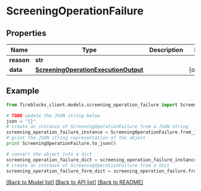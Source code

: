 # ScreeningOperationFailure


## Properties

Name | Type | Description | Notes
------------ | ------------- | ------------- | -------------
**reason** | **str** |  | 
**data** | [**ScreeningOperationExecutionOutput**](ScreeningOperationExecutionOutput.md) |  | [optional] 

## Example

```python
from fireblocks_client.models.screening_operation_failure import ScreeningOperationFailure

# TODO update the JSON string below
json = "{}"
# create an instance of ScreeningOperationFailure from a JSON string
screening_operation_failure_instance = ScreeningOperationFailure.from_json(json)
# print the JSON string representation of the object
print ScreeningOperationFailure.to_json()

# convert the object into a dict
screening_operation_failure_dict = screening_operation_failure_instance.to_dict()
# create an instance of ScreeningOperationFailure from a dict
screening_operation_failure_form_dict = screening_operation_failure.from_dict(screening_operation_failure_dict)
```
[[Back to Model list]](../README.md#documentation-for-models) [[Back to API list]](../README.md#documentation-for-api-endpoints) [[Back to README]](../README.md)


